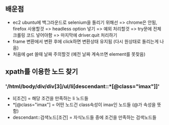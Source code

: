 ## 배운점
- ec2 ubuntu에 백그라운드로 selenium을 돌리기 위해선 
  => chrome은 안됨, firefox 사용할것
  => headless option 넣기
  => 예외 처리할것 => try문에 전체 크롤링 코드 넣어야함
  => 마지막에 driver.quit 처리하기
- frame 변환에서 변환 후에 click하면 변환상태 유지됨 (다시 원상태로 돌리는게 나음)
- 처음에 get 쓸때 날짜 주의할것 (예전 날짜 계속쓰면 element를 못찾음)


## xpath를 이용한 노드 찾기
### '/html/body/div/div[3]/ul/li[descendant::*[@class="imax"]]'
- li[조건] = 해당 조건을 만족하는 li 노드들
- *[@class="imax"] = 어떤 노드건 class속성이 imax인 노드들 (@가 속성을 뜻함)
- descendant::검색노드[조건] = 자식노드들 중에 조건을 만족하는 검색노드들
